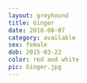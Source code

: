 ```yaml
---
layout: greyhound
title: Ginger
date: 2018-08-07
category: available
sex: female
dob: 2015-03-22
color: red and white
pic: Ginger.jpg
---
```


